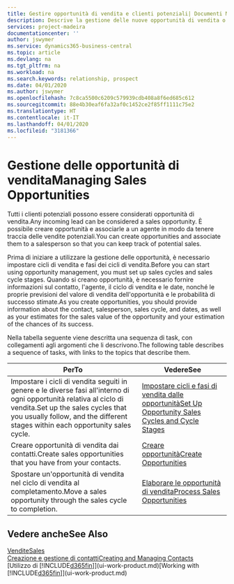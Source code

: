 ```yaml
---
title: Gestire opportunità di vendita e clienti potenziali| Documenti Microsoft
description: Descrive la gestione delle nuove opportunità di vendita o dei clienti potenziali in Business Central e l'associazione dell'opportunità con un agente per tenere traccia delle vendite potenziali.
services: project-madeira
documentationcenter: ''
author: jswymer
ms.service: dynamics365-business-central
ms.topic: article
ms.devlang: na
ms.tgt_pltfrm: na
ms.workload: na
ms.search.keywords: relationship, prospect
ms.date: 04/01/2020
ms.author: jswymer
ms.openlocfilehash: 7c8ca5500c6209c579939cdb408a8f6ed685c612
ms.sourcegitcommit: 88e4b30eaf6fa32af0c1452ce2f85ff1111c75e2
ms.translationtype: HT
ms.contentlocale: it-IT
ms.lasthandoff: 04/01/2020
ms.locfileid: "3181366"
---
```

# <a name="managing-sales-opportunities"></a><span data-ttu-id="ca3ee-103">Gestione delle opportunità di vendita</span><span class="sxs-lookup"><span data-stu-id="ca3ee-103">Managing Sales Opportunities</span></span>
<span data-ttu-id="ca3ee-104">Tutti i clienti potenziali possono essere considerati opportunità di vendita.</span><span class="sxs-lookup"><span data-stu-id="ca3ee-104">Any incoming lead can be considered a sales opportunity.</span></span> <span data-ttu-id="ca3ee-105">È possibile creare opportunità e associarle a un agente in modo da tenere traccia delle vendite potenziali.</span><span class="sxs-lookup"><span data-stu-id="ca3ee-105">You can create opportunities and associate them to a salesperson so that you can keep track of potential sales.</span></span>

<span data-ttu-id="ca3ee-106">Prima di iniziare a utilizzare la gestione delle opportunità, è necessario impostare cicli di vendita e fasi dei cicli di vendita.</span><span class="sxs-lookup"><span data-stu-id="ca3ee-106">Before you can start using opportunity management, you must set up sales cycles and sales cycle stages.</span></span> <span data-ttu-id="ca3ee-107">Quando si creano opportunità, è necessario fornire informazioni sul contatto, l'agente, il ciclo di vendita e le date, nonché le proprie previsioni del valore di vendita dell'opportunità e le probabilità di successo stimate.</span><span class="sxs-lookup"><span data-stu-id="ca3ee-107">As you create opportunities, you should provide information about the contact, salesperson, sales cycle, and dates, as well as your estimates for the sales value of the opportunity and your estimation of the chances of its success.</span></span>

<span data-ttu-id="ca3ee-108">Nella tabella seguente viene descritta una sequenza di task, con collegamenti agli argomenti che li descrivono.</span><span class="sxs-lookup"><span data-stu-id="ca3ee-108">The following table describes a sequence of tasks, with links to the topics that describe them.</span></span>

| <span data-ttu-id="ca3ee-109">Per</span><span class="sxs-lookup"><span data-stu-id="ca3ee-109">To</span></span> | <span data-ttu-id="ca3ee-110">Vedere</span><span class="sxs-lookup"><span data-stu-id="ca3ee-110">See</span></span> |
| --- | --- |
| <span data-ttu-id="ca3ee-111">Impostare i cicli di vendita seguiti in genere e le diverse fasi all'interno di ogni opportunità relativa al ciclo di vendita.</span><span class="sxs-lookup"><span data-stu-id="ca3ee-111">Set up the sales cycles that you usually follow, and the different stages within each opportunity sales cycle.</span></span> |[<span data-ttu-id="ca3ee-112">Impostare cicli e fasi di vendita dalle opportunità</span><span class="sxs-lookup"><span data-stu-id="ca3ee-112">Set Up Opportunity Sales Cycles and Cycle Stages</span></span>](marketing-how-setup-opportunity-sales-cycles-stages.md) |
| <span data-ttu-id="ca3ee-113">Creare opportunità di vendita dai contatti.</span><span class="sxs-lookup"><span data-stu-id="ca3ee-113">Create sales opportunities that you have from your contacts.</span></span> |[<span data-ttu-id="ca3ee-114">Creare opportunità</span><span class="sxs-lookup"><span data-stu-id="ca3ee-114">Create Opportunities</span></span>](marketing-how-create-opportunities.md) |
| <span data-ttu-id="ca3ee-115">Spostare un'opportunità di vendita nel ciclo di vendita al completamento.</span><span class="sxs-lookup"><span data-stu-id="ca3ee-115">Move a sales opportunity through the sales cycle to completion.</span></span> |[<span data-ttu-id="ca3ee-116">Elaborare le opportunità di vendita</span><span class="sxs-lookup"><span data-stu-id="ca3ee-116">Process Sales Opportunities</span></span>](marketing-processing-sales-opportunities.md) |

## <a name="see-also"></a><span data-ttu-id="ca3ee-117">Vedere anche</span><span class="sxs-lookup"><span data-stu-id="ca3ee-117">See Also</span></span>
[<span data-ttu-id="ca3ee-118">Vendite</span><span class="sxs-lookup"><span data-stu-id="ca3ee-118">Sales</span></span>](sales-manage-sales.md)  
[<span data-ttu-id="ca3ee-119">Creazione e gestione di contatti</span><span class="sxs-lookup"><span data-stu-id="ca3ee-119">Creating and Managing Contacts</span></span>](marketing-contacts.md)  
<span data-ttu-id="ca3ee-120">[Utilizzo di [!INCLUDE[d365fin](includes/d365fin_md.md)]](ui-work-product.md)</span><span class="sxs-lookup"><span data-stu-id="ca3ee-120">[Working with [!INCLUDE[d365fin](includes/d365fin_md.md)]](ui-work-product.md)</span></span>
